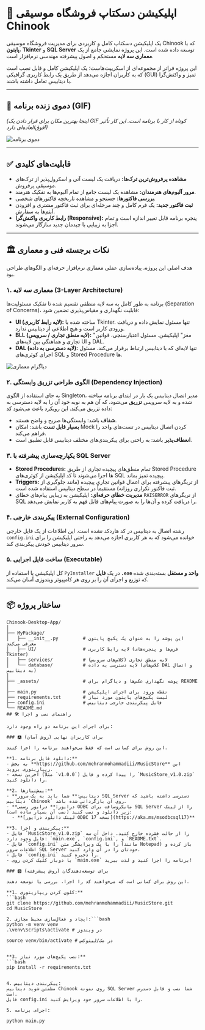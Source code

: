 # 🎵 اپلیکیشن دسکتاپ فروشگاه موسیقی Chinook

یک اپلیکیشن دسکتاپ کامل و کاربردی برای مدیریت فروشگاه موسیقی Chinook که با **پایتون**، **Tkinter** و **SQL Server** توسعه داده شده است. این پروژه نمایشی جامع از یک **معماری سه لایه** مستحکم و اصول پیشرفته مهندسی نرم‌افزار است.

این پروژه فراتر از مجموعه‌ای از اسکریپت‌هاست؛ یک اپلیکیشن کامل و قابل نصب است که به کاربران اجازه می‌دهد از طریق یک رابط کاربری گرافیکی (GUI) تمیز و واکنش‌گرا با دیتابیس تعامل داشته باشند.

---

## 🚀 دموی زنده برنامه (GIF)

*(اینجا بهترین مکان برای قرار دادن یک GIF کوتاه از کار با برنامه است. این کار تأثیر فوق‌العاده‌ای دارد!)*

![دموی برنامه](_assets/demo.gif)

---

## ✅ قابلیت‌های کلیدی

-   **مشاهده پرفروش‌ترین ترک‌ها:** دریافت یک لیست آنی و اسکرول‌پذیر از ترک‌های موسیقی پرفروش.
-   **مرور آلبوم‌های هنرمندان:** مشاهده یک لیست جامع از تمام آلبوم‌ها به تفکیک هنرمند.
-   **بررسی فاکتورها:** جستجو و مشاهده تاریخچه فاکتورهای شخصی.
-   **ثبت فاکتور جدید:** یک فرم کامل و چند مرحله‌ای برای ثبت فاکتور مشتری و افزودن آیتم‌ها به سفارش.
-   **رابط کاربری واکنش‌گرا (Responsive):** پنجره برنامه قابل تغییر اندازه است و تمام اجزا به زیبایی با چیدمان جدید سازگار می‌شوند.

---

## 🏛️ نکات برجسته فنی و معماری

هدف اصلی این پروژه، پیاده‌سازی عملی معماری نرم‌افزار حرفه‌ای و الگوهای طراحی بود.

### ۱. **معماری سه لایه (3-Layer Architecture)**
برنامه به طور کامل به سه لایه منطقی تقسیم شده تا تفکیک مسئولیت‌ها (Separation of Concerns)، قابلیت نگهداری و مقیاس‌پذیری تضمین شود:
-   **UI (لایه رابط کاربری):** ساخته شده با Tkinter. تنها مسئول نمایش داده و دریافت ورودی کاربر است و هیچ اطلاعی از دیتابیس ندارد.
-   **BLL (لایه منطق تجاری / سرویس):** "مغز" اپلیکیشن. مسئول اعتبارسنجی، قوانین تجاری و هماهنگی بین لایه‌های UI و DAL.
-   **DAL (لایه دسترسی به داده):** تنها لایه‌ای که با دیتابیس ارتباط برقرار می‌کند. مسئول اجرای کوئری‌های SQL و Stored Procedure ها.

![دیاگرام معماری](https://github.com/mehranmohammadiii/MusicStore/blob/master/APP/MyPackage/UI/Images/_%D9%86%D9%85%D9%88%D8%AF%D8%A7%D8%B1%20%D8%A8%D8%AF%D9%88%D9%86%20%D9%86%D8%A7%D9%85_.drawio%20(1).png?raw=true)

### ۲. **الگوی طراحی تزریق وابستگی (Dependency Injection)**
به جای استفاده از الگوی Singleton، مدیر اتصال دیتابیس یک بار در ابتدای برنامه ساخته شده و به لایه سرویس **تزریق** می‌شود، که آن هم به نوبه خود آن را به لایه دسترسی به داده تزریق می‌کند. این رویکرد باعث می‌شود کد:
-   **شفاف** باشد: وابستگی‌ها صریح و واضح هستند.
-   **بسیار قابل تست** باشد: امکان Mock کردن اتصال دیتابیس در تست‌های واحد را فراهم می‌کند.
-   **انعطاف‌پذیر** باشد: به راحتی برای پیکربندی‌های مختلف دیتابیس قابل تطبیق است.

### ۳. **یکپارچه‌سازی پیشرفته با SQL Server**
-   **Stored Procedures:** تمام منطق‌های پیچیده تجاری از طریق Stored Procedure ها اجرا می‌شوند تا کد اپلیکیشن از کوئری‌های SQL پیچیده تمیز بماند.
-   **Triggers:** از تریگرهای پیشرفته برای اعمال قوانین تجاری پیچیده (مانند جلوگیری از ثبت فاکتور تکراری روزانه) مستقیماً در سطح دیتابیس استفاده شده است.
-   **مدیریت خطای حرفه‌ای:** اپلیکیشن به زیبایی پیام‌های خطای `RAISERROR` از تریگرهای SQL را دریافت کرده و آن‌ها را به صورت پیام‌های قابل فهم به کاربر نمایش می‌دهد.

### ۴. **پیکربندی خارجی (External Configuration)**
رشته اتصال به دیتابیس در کد هاردکد نشده است. این اطلاعات از یک فایل خارجی `config.ini` خوانده می‌شود که به هر کاربری اجازه می‌دهد به راحتی اپلیکیشن را برای سرور دیتابیس خودش پیکربندی کند.

### ۵. **ساخت فایل اجرایی (Executable)**
کل اپلیکیشن با استفاده از `PyInstaller` در یک **فایل `.exe` واحد و مستقل** بسته‌بندی شده که توزیع و اجرای آن را بر روی هر کامپیوتر ویندوزی آسان می‌کند.

---

## 📦 ساختار پروژه

```plaintext
Chinook-Desktop-App/
│
├── MyPackage/
│   ├── __init__.py         # این پوشه را به عنوان یک پکیج پایتون معرفی می‌کند
│   ├── UI/                 # لایه رابط کاربری (فرم‌ها و پنجره‌های Tkinter)
│   ├── services/           # لایه منطق تجاری (کلاس‌های سرویس)
│   └── database/           # لایه دسترسی به داده (کلاس‌های DAL و اتصال به دیتابیس)
│
├── _assets/                # پوشه نگهداری عکس‌ها و دیاگرام برای README
│
├── main.py                 # نقطه ورود برای اجرای اپلیکیشن
├── requirements.txt        # لیست پکیج‌های پایتون مورد نیاز
├── config.ini              # فایل پیکربندی خارجی دیتابیس
└── README.md
## 🛠️ راهنمای نصب و اجرا

برای اجرای این برنامه دو راه وجود دارد:

### 🅰️ برای کاربران نهایی (روش آسان)

این روش برای کسانی است که فقط می‌خواهند برنامه را اجرا کنند.

**1. دانلود فایل برنامه:**
- به بخش **https://github.com/mehranmohammadiii/MusicStore** این ریپازیتوری بروید.
- آخرین نسخه (مثلاً `v1.0.0`) را پیدا کرده و فایل `MusicStore_v1.0.zip` را دانلود کنید.

**2. پیش‌نیازها:**
- **دیتابیس:** شما باید به یک سرور SQL Server دسترسی داشته باشید که دیتابیس `Chinook` روی آن بازگردانی شده باشد.
- **درایور:** درایور رسمی ODBC مایکروسافت برای SQL Server را از لینک زیر دانلود و نصب کنید (نصب آن بسیار ساده است):
  - **[لینک دانلود درایور ODBC نسخه 17](https://aka.ms/msodbcsql17)**

**3. پیکربندی و اجرا:**
- فایل `MusicStore_v1.0.zip` را از حالت فشرده خارج کنید. داخل آن سه فایل وجود دارد: `main.exe`, `config.ini`, و `README.txt`.
- فایل `config.ini` را با یک ویرایشگر متن (مانند Notepad) باز کرده و اطلاعات سرور SQL Server خودتان را در آن وارد کنید.
- فایل `config.ini` را ذخیره کنید.
- با دوبار کلیک کردن روی `main.exe` برنامه را اجرا کنید و لذت ببرید!

### 🅱️ برای توسعه‌دهندگان (روش پیشرفته)

این روش برای کسانی است که می‌خواهند کد را اجرا، بررسی یا توسعه دهند.

**1. کلون کردن ریپازیتوری:**
```bash
git clone https://github.com/mehranmohammadiii/MusicStore.git
cd MusicStore

2. ایجاد و فعال‌سازی محیط مجازی:```bash
python -m venv venv
.\venv\Scripts\activate # در ویندوز

source venv/bin/activate # در مک/لینوکس


**3. نصب پکیج‌های مورد نیاز:**
```bash
pip install -r requirements.txt


4. پیکربندی دیتابیس:
مطمئن شوید دیتابیس Chinook روی نمونه SQL Server شما نصب و قابل دسترس است.
فایل config.ini را با اطلاعات سرور خود ویرایش کنید.

5. اجرای برنامه:

python main.py

